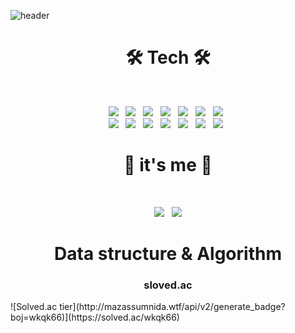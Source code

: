 ![header](https://capsule-render.vercel.app/api?type=wave&color=75BDE0&fontColor=F7EFE9&height=300&section=header&text=GyuHee%20Hwang&fontSize=100)

<h1 align="center"><b>🛠 Tech 🛠</b></h1>
</br>
<p align="center">
  <img src="https://img.shields.io/badge/Java-007396?style=flat-square&logo=java&logoColor=white"/></a> &nbsp
  <img src="https://img.shields.io/badge/Python-3776AB?style=flat-square&logo=python&logoColor=white"/></a> &nbsp
  <img src="https://img.shields.io/badge/c++-00599C?style=flat-square&logo=c%2B%2B&logoColor=white"/></a> &nbsp
  <img src="https://img.shields.io/badge/SpringBoot-6AB33F?style=flat-square&logo=SpringBoot&logoColor=white"/></a> &nbsp
    <img src="https://img.shields.io/badge/MongoDB-47A248?style=flat-square&logo=MongoDB&logoColor=white"/></a> &nbsp 
  <img src="https://img.shields.io/badge/MySQL-4479A1?style=flat-square&logo=MySQL&logoColor=white"/></a> &nbsp 
  <img src="https://img.shields.io/badge/oracle-F80000?style=flat-square&logo=oracle&logoColor=white"/></a> &nbsp <br>
  <img src="https://img.shields.io/badge/Tensorflow-FF6F00?style=flat-square&logo=TensorFlow&logoColor=white"/></a> &nbsp
  <img src="https://img.shields.io/badge/Pytorch-EE4CEC?style=flat-square&logo=pytorch&logoColor=white"/></a> &nbsp
  <img src="https://img.shields.io/badge/Pandas-150458?style=flat-square&logo=pandas&logoColor=white"/></a> &nbsp
  <img src="https://img.shields.io/badge/Numpy-013243?style=flat-square&logo=numpy&logoColor=white"/></a> &nbsp
  <img src="https://img.shields.io/badge/HTML5-E34F26?style=flat-square&logo=HTML5&logoColor=white"/></a> &nbsp
  <img src="https://img.shields.io/badge/CSS3-1572B6?style=flat-square&logo=CSS3&logoColor=white"/></a> &nbsp
  <img src="https://img.shields.io/badge/JavaScript-F7DF1E?style=flat-square&logo=JavaScript&logoColor=white"/></a> &nbsp
</p>

<h1 align="center"><b>👋 it's me 👋</b></h1>
</br>
<p align="center">
  <img src="https://img.shields.io/badge/Tistory-007396?style=flat-square&logo=java&logoColor=white&link=https://settembre.tistory.com"/></a> &nbsp
  <a href="https://hits.seeyoufarm.com"><img src="https://hits.seeyoufarm.com/api/count/incr/badge.svg?url=https%3A%2F%2Fgithub.com%2Fhiheehee&count_bg=%2379C83D&title_bg=%23555555&icon=&icon_color=%23E7E7E7&title=hits&edge_flat=false"/></a>
</p>

<h1 align="center"><b>Data structure & Algorithm</b></h1>
<p align="center">
  <h3 align="center"><b>sloved.ac</b></h3>
</p>
![Solved.ac tier](http://mazassumnida.wtf/api/v2/generate_badge?boj=wkqk66)](https://solved.ac/wkqk66)
